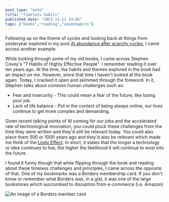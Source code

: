 ```yaml
---
post_type: "note" 
title: "Timeless habits"
published_date: "2023-11-12 14:05"
tags: ["books","reading","sevenhabits"]
---
```


Following up on the theme of cycles and looking back at things from yesteryear explored in my post [AI abundance after scarcity cycles](/feed/ai-abundance-scarcity-cycle-repeats-rss-enclosure-use-case/), I came across another example.

While looking through some of my old books, I came across Stephen Covey's "7 Habits of Highly Effective People". I remember reading it over ten years ago. At the time, the habits and themes explored in the book had an impact on me. However, since that time I haven't looked at the book again. Today, I cracked it open and skimmed through the foreword. In it, Stephen talks about common human challenges such as:

- Fear and insecurity - This could mean a fear of the future, like losing your job. 
- Lack of life balance - Put in the context of being always online, our lives continue to get more complex and demanding.

Given recent talking points of AI coming for our jobs and the accelerated rate of technological innovation, you could pluck these challenges from the time they were written and they'd still be relevant today. You could also place them 500 or 1000 years ago and they'd also be relevant which made me think of the [Lindy Effect](https://en.wikipedia.org/wiki/Lindy_effect). In short, it states that the longer a technology or idea continues to live, the higher the likelihood it will continue to exist into the future.

I found it funny though that while flipping through the book and reading about these timeless challenges and principles, I came across the opposite of that. One of my bookmarks was a Borders membership card. If you don't know or remember what Borders was, in a gist, it was one of the large bookstores which succumbed to disruption from e-commerce (i.e. Amazon)

![An image of a Borders member card](/assets/images/feed/borders-membership-card.jpg)